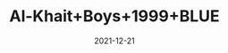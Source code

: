 ---
title: 'Al-Khait+Boys+1999+BLUE'
date: '2021-12-21' 
metatag: '' 
inventory: '5.0' 
draft: false 
# meta description 
shortDescripton: 'Al-Khait+Boys+1999+BLUE'
description: 'Boys'
longdescription: ''
featured: False
# product Price
price: '2093.7'
priceBefore: '2991.0'
# Product Short Description
shortDescription: 'Al-Khait+Boys+1999+BLUE'
productID: 'A870F201-6762-EC11-995F-005056B3A416'
type: 'products'
category: 'Boys' 
thumnailproduct: 'https://alkhait.eralive.net/images/products/A870F201-6762-EC11-995F-005056B3A4161.png' 
images:
  - image: 'images/products/A870F201-6762-EC11-995F-005056B3A4161.png'  
  - image: 'images/products/A870F201-6762-EC11-995F-005056B3A4162.png'  
  - image: 'images/products/A870F201-6762-EC11-995F-005056B3A4163.png'  
---